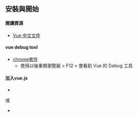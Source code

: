 ## 安裝與開始

#### 閱讀資源
- <a href="https://cn.vuejs.org/">Vue 中文文件</a>

#### vue debug tool
- <a href="https://chrome.google.com/webstore/detail/vuejs-devtools/nhdogjmejiglipccpnnnanhbledajbpd">chrome套件</a>
    - 使用以後重開瀏覽器 > F12 > 會看到 Vue 的 Debug 工具

#### 加入vue.js
<!-- 开发环境版本，包含了有帮助的命令行警告 -->
- <script src="https://cdn.jsdelivr.net/npm/vue/dist/vue.js"></script>
或
<!-- 生产环境版本，优化了尺寸和速度 -->
- <script src="https://cdn.jsdelivr.net/npm/vue"></script>